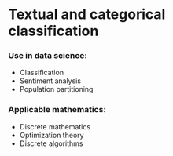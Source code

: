 # Textual and categorical classification

### Use in data science:

* Classification
* Sentiment analysis 
* Population partitioning

### Applicable mathematics:

* Discrete mathematics
* Optimization theory
* Discrete algorithms